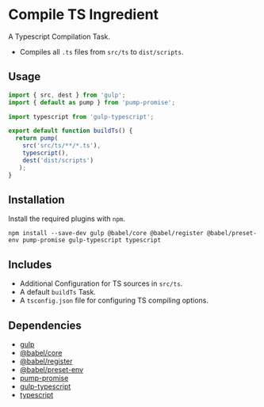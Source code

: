 Compile TS Ingredient
================================================================================

A Typescript Compilation Task.

- Compiles all `.ts` files from `src/ts` to `dist/scripts`.

Usage
--------------------------------------------------------------------------------

```javascript
import { src, dest } from 'gulp';
import { default as pump } from 'pump-promise';

import typescript from 'gulp-typescript';

export default function buildTs() {
  return pump(
    src('src/ts/**/*.ts'),
    typescript(),
    dest('dist/scripts')
   );
}
```

Installation
--------------------------------------------------------------------------------

Install the required plugins with `npm`.

`npm install --save-dev gulp @babel/core @babel/register @babel/preset-env pump-promise gulp-typescript typescript`

Includes
--------------------------------------------------------------------------------

- Additional Configuration for TS sources in `src/ts`.
- A default `buildTs` Task.
- A `tsconfig.json` file for configuring TS compiling options.

Dependencies
--------------------------------------------------------------------------------

- [gulp](https://www.npmjs.com/package/gulp)
- [@babel/core](https://www.npmjs.com/package/@babel/core)
- [@babel/register](https://www.npmjs.com/package/@babel/register)
- [@babel/preset-env](https://www.npmjs.com/package/@babel/preset-env)
- [pump-promise](https://www.npmjs.com/package/pump-promise)
- [gulp-typescript](https://www.npmjs.com/package/gulp-typescript)
- [typescript](https://www.npmjs.com/package/typescript)
